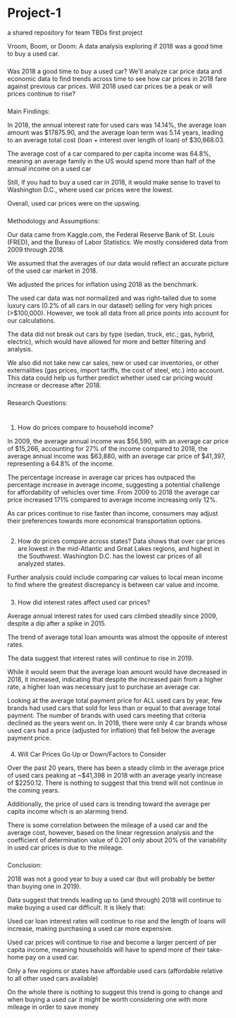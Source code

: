 # Project-1
a shared repository for team TBDs first project

Vroom, Boom, or Doom: A data analysis exploring if 2018 was a good time to buy a used car.

###

Was 2018 a good time to buy a used car? We'll analyze car price data and economic data to find trends across time to see how car prices in 2018 fare against previous car prices. Will 2018 used car prices be a peak or will prices continue to rise?

###

Main Findings:

In 2018, the annual interest rate for used cars was 14.14%, the average loan amount was $17875.90, and the average loan term was 5.14 years, leading to an average total cost (loan + interest over length of loan) of $30,868.03.

The average cost of a car compared to per capita income was 64.8%, meaning an average family in the US would spend more than half of the annual income on a used car

Still, if you had to buy a used car in 2018, it would make sense to travel to Washington D.C., where used car prices were the lowest.

Overall, used car prices were on the upswing.

###

Methodology and Assumptions:

Our data came from Kaggle.com, the Federal Reserve Bank of St. Louis (FRED), and the Bureau of Labor Statistics. We mostly considered data from 2009 through 2018.

We assumed that the averages of our data would reflect an accurate picture of the used car market in 2018.

We adjusted the prices for inflation using 2018 as the benchmark.

The used car data was not normalized and was right-tailed due to some luxury cars (0.2% of all cars in our dataset) selling for very high prices (>$100,000). However, we took all data from all price points into account for our calculations.

The data did not break out cars by type (sedan, truck, etc.; gas, hybrid, electric), which would have allowed for more and better filtering and analysis.

We also did not take new car sales, new or used car inventories, or other externalities (gas prices, import tariffs, the cost of steel, etc.) into account. This data could help us further predict whether used car pricing would increase or decrease after 2018.

###

Research Questions:

#

1. How do prices compare to household income?

In 2009, the average annual income was $56,590, with an average car price of $15,266, accounting for 27% of the income compared to 2018, the average annual income was $63,880, with an average car price of $41,397, representing a 64.8% of the income.

The percentage increase in average car prices has outpaced the percentage increase in average income, suggesting a potential challenge for affordability of vehicles over time. From 2009 to 2018 the average car price increased 171% compared to average income increasing only 12%.

As car prices continue to rise faster than income, consumers may adjust their preferences towards more economical transportation options.

##

2. How do prices compare across states?
Data shows that over car prices are lowest in the mid-Atlantic and  Great Lakes regions, and highest in the Southwest. Washington D.C. has the lowest car prices of all analyzed states.
 
Further analysis could include  comparing car values to local mean income to find where the greatest discrepancy is between car value and income.

###

3. How did interest rates affect used car prices?

Average annual interest rates for used cars climbed steadily since 2009, despite a dip after a spike in 2015.

The trend of average total loan amounts was almost the opposite of interest rates.

The data suggest that interest rates will continue to rise in 2019.

While it would seem that the average loan amount would have decreased in 2018, it increased, indicating that despite the increased pain from a higher rate, a higher loan was necessary just to purchase an average car.

Looking at the average total payment price for ALL used cars by year, few brands had used cars that sold for less than or equal to that average total payment. The number of brands with used cars meeting that criteria declined as the years went on. In 2018, there were only 4 car brands whose used cars had a price (adjusted for inflation) that fell below the average payment price.

####

4. Will Car Prices Go Up or Down/Factors to Consider

Over the past 20 years, there has been a steady climb in the average price of used cars peaking at ~$41,398 in 2018 with an average yearly increase of $2250.12. There is nothing to suggest that this trend will not continue in the coming years.

Additionally, the price of used cars is trending toward the average per capita income which is an alarming trend.

There is some correlation between the mileage of a used car and the average cost, however, based on the linear regression analysis and the coefficient of determination value of 0.201 only about 20% of the variability in used car prices is due to the mileage.

###

Conclusion:

2018 was not a good year to buy a used car (but will probably be better than buying one in 2019).

Data suggest that trends leading up to (and through) 2018 will continue to make buying a used car difficult. It is likely that:

Used car loan interest rates will continue to rise and the length of loans will increase, making purchasing a used car more expensive.

Used car prices will continue to rise and become a larger percent of per capita income, meaning households will have to spend more of their take-home pay on a used car.

Only a few regions or states have affordable used cars (affordable relative to all other used cars available)

On the whole there is nothing to suggest this trend is going to change and when buying a used car it might be worth considering one with more mileage in order to save money


